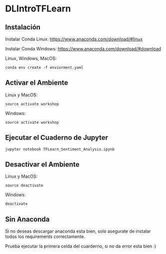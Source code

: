 # DLIntroTFLearn


## Instalación
Instalar Conda Linux: https://www.anaconda.com/download/#linux

Instalar Conda Windows: https://www.anaconda.com/download/#download

Linux, Windows, MacOS:
```
conda env create -f enviorment.yaml

```


## Activar el Ambiente
Linux y MacOS:
```
source activate workshop
```

Windows:
```
source activate workshop
```


## Ejecutar el Cuaderno de Jupyter
```
jupyter notebook TFLearn_Sentiment_Analysis.ipynb
```


## Desactivar el Ambiente
Linux y MacOS:
```
source deactivate
```

Windows:
```
deactivate
```

## Sin Anaconda
Si no deseas descargar anaconda esta bien, solo asegurate de instalar todos los requirements correctamente.

Prueba ejecutar la primera celda del cuarderno, si no da error esta bien :)
